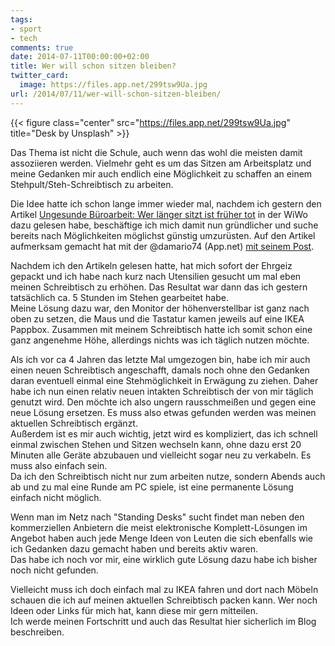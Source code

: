 ```yaml
---
tags:
- sport
- tech
comments: true
date: 2014-07-11T00:00:00+02:00
title: Wer will schon sitzen bleiben?
twitter_card:
  image: https://files.app.net/299tsw9Ua.jpg
url: /2014/07/11/wer-will-schon-sitzen-bleiben/
---
```


{{< figure class="center" src="https://files.app.net/299tsw9Ua.jpg" title="Desk by Unsplash" >}}

Das Thema ist nicht die Schule, auch wenn das wohl die meisten damit assoziieren werden. Vielmehr geht es um das Sitzen am Arbeitsplatz und meine Gedanken mir auch endlich eine Möglichkeit zu schaffen an einem Stehpult/Steh-Schreibtisch zu arbeiten.

Die Idee hatte ich schon lange immer wieder mal, nachdem ich gestern den Artikel [Ungesunde Büroarbeit: Wer länger sitzt ist früher tot](http://www.wiwo.de/erfolg/beruf/ungesunde-bueroarbeit-wer-laenger-sitzt-ist-frueher-tot/10134854.html) in der WiWo dazu gelesen habe, beschäftige ich mich damit nun gründlicher und suche bereits nach Möglichkeiten möglichst günstig umzurüsten. Auf den Artikel aufmerksam gemacht hat mit der @damario74 (App.net) [mit seinem Post](https://alpha.app.net/damario74/post/34283687).

Nachdem ich den Artikeln gelesen hatte, hat mich sofort der Ehrgeiz gepackt und ich habe nach kurz nach Utensilien gesucht um mal eben meinen Schreibtisch zu erhöhen. Das Resultat war dann das ich gestern tatsächlich ca. 5 Stunden im Stehen gearbeitet habe.  
Meine Lösung dazu war, den Monitor der höhenverstellbar ist ganz nach oben zu setzen, die Maus und die Tastatur kamen jeweils auf eine IKEA Pappbox. Zusammen mit meinem Schreibtisch hatte ich somit schon eine ganz angenehme Höhe, allerdings nichts was ich täglich nutzen möchte.

Als ich vor ca 4 Jahren das letzte Mal umgezogen bin, habe ich mir auch einen neuen Schreibtisch angeschafft, damals noch ohne den Gedanken daran eventuell einmal eine Stehmöglichkeit in Erwägung zu ziehen. Daher habe ich nun einen relativ neuen intakten Schreibtisch der von mir täglich genutzt wird. Den möchte ich also ungern rausschmeißen und gegen eine neue Lösung ersetzen. Es muss also etwas gefunden werden was meinen aktuellen Schreibtisch ergänzt.  
Außerdem ist es mir auch wichtig, jetzt wird es kompliziert, das ich schnell einmal zwischen Stehen und Sitzen wechseln kann, ohne dazu erst 20 Minuten alle Geräte abzubauen und vielleicht sogar neu zu verkabeln. Es muss also einfach sein.  
Da ich den Schreibtisch nicht nur zum arbeiten nutze, sondern Abends auch ab und zu mal eine Runde am PC spiele, ist eine permanente Lösung einfach nicht möglich.

Wenn man im Netz nach "Standing Desks" sucht findet man neben den kommerziellen Anbietern die meist elektronische Komplett-Lösungen im Angebot haben auch jede Menge Ideen von Leuten die sich ebenfalls wie ich Gedanken dazu gemacht haben und bereits aktiv waren.  
Das habe ich noch vor mir, eine wirklich gute Lösung dazu habe ich bisher noch nicht gefunden.

Vielleicht muss ich doch einfach mal zu IKEA fahren und dort nach Möbeln schauen die ich auf meinen aktuellen Schreibtisch packen kann. Wer noch Ideen oder Links für mich hat, kann diese mir gern mitteilen.  
Ich werde meinen Fortschritt und auch das Resultat hier sicherlich im Blog beschreiben.
